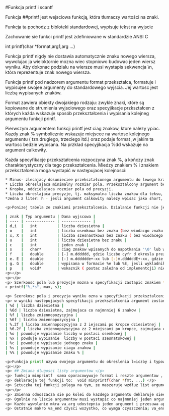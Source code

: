 #Funkcja printf i scantf
<p></p>
<p></p>
<p>Funkcja ##printf jest wejsciowa funkcją, która  tłumaczy wartości na znaki. </p>
<p> Funkcja ta pochodz z bibloteki standardowej, wypisuje tekst na wyjscie</p>
<p> Zachowanie sie funkci printf jest zdefiniowane w standardzie ANSI C </p>
<p> int printf(char *format,arg1,arg ...)</p>
<p> Funkcja printf nigdy nie dostawia automatycznie znaku nowego wiersza, wywolujac ja wieloktornie mozna wiec stopniowo budowac jeden wiersz wyniku. Aby dokonac podzialu na wiersze musi wystapis sekwencja \n, która reprezentuje znak nowego wiersza.
<p> Funkcja printf pod nadzorem argumentu format przekształca, formatuje i wypisujee swojee argumenty do standardowego wyjscia. Jej wartosc jest liczbą wypisanych znaków.</p>
<p> Format zawiera obiekty dwojakiego rodzaju: zwykle znaki, które są kopiowane do strumienia wyjsciowego oraz specyjikacje przkształcen z których każda wskazuje sposób przekształcenia i wypisania kolejneg argumentu funkcji printf.</p>
<p> Pierwszym argumentem funkcji printf jest ciag znakow, ktore nalezy ypiac. Kazdy znak % symbolicznie wskazuje miejscee na wartosc kolejnego argumentu ( tzn.drugiego, trzeciego itd.) oraz podaje format ,w jakim ta wartosc bedzie wypisana. Na przklad specyjikacja %dd wskazuje na argument calkowity.</p>
<p> Każda specyfikacje przekształcenia rozpoczyna znak %, a kończy znak charakterystyczny dla tego przekształcenia. Miedzy znakiem % i znakiem przekształcenia moga wystapić w następujacej kolejnosci:</p>

```sh
* Minus- zlecajacy dosunieciee przekształconego argumentu do lewego kranca jego pola.
* Liczba okreslajaca minimalny rozmiar pola. Przeksztalcony argument bedzie wpisany do pola o co najmniej takim rozmiarze. Jesli trzeba, pole zostanie uzupelnione do pelnego rozmiaru zz lewej strony ( lub zz prawej, jesli zadano dosuniecia w lewo).
* Kropka, oddzielajaca rozmiar pola od precyzji.
* Liczba okreslajaca precyzje, tj. maksymalna liczba znakow dla teksu, liczbe cyfr, dla wartosci calkowitej.
*Jedna z liter: h - jesli argument calkowity nalezy wpisac jako short, lub "l"( litera el) -jesli jako long.

<p>Ponizej tabela ze znakiami przeksztalcenia. Dzialanie funkcji nie jest okreslone, jezeli znak nastepujacy po % nie jest znakiem przeksztalcenia.</p>

| znak | Typ argumentu | Dana wyjscowa |
| ---- | ------------- | ------------- |
| d,i  |   int         | liczba dziesietna |
| o    |   int         | liczba osemkowa bez znaku (bez wiodacgo znaku |
| x, X |   int         | liczba szesnastkowa bez znaku ( bez wiodacego znaku 0x lub 0X 0 z literami abcdef lub ABCDEF dla 10 ...15 |
| u    |   int         | liczba dziesietna bez znaku |
| c    |   int         | jeden znak |
| s    |   char*       | ciag znakow wpisanych do napotkania '\0' lub wyczerpania liczb znakow okreslonych przez precyzje |
| f    |   double      | [-] m.dddddd, gdzie liczbe cyfr d okresla prezycja (domyslnie 6 0 |
| e. E |   double      | [-] m.dddddde+-xx lub [-]m.ddddddE+-xx, gdzie liczbe cyfr d okresla precyzja ( domyslnie 6) |
| g. G |   double      | wypisana w formacie %e lub %E, jesli wykladnik jest mniejszy niz -4 albo wiekszy lub rowny precyzji: w przeciwnym przypadku wyspiana w formacie %f: nie wypisuje sie nieznaczacych zer i konczacej kropki implementacj |
| p    |   void*       | wskaznik ( postac zależna od implementcji) nie ma przekształenia argumentu; wypisany znak % |
<p></p>
<p></p>
<p> Szerkoosc pola lub prezycje mozna w specyfikacji zastapic znakiem *, co oznacza, ze zadna liczbe nalezy obliczyc przeksztalcajac kolejny argument funkcji ( argument musi byc typu int). Na przykład, wypisanie co najwyzej max znaków z s wyglada tak:</p>
> printf("%,*s", max, s);

<p> Szerokosc pola i precyzja wyniku ozna w specyfikacji przeksztalcenia liczby pominac. Na przkład %6f przeznacza na liczbe co najmniej szesc znakow, %2f wymusza dwa miejsca po kropce dziesietnej, lecz nie okresla sztywnego rozmiaru pola, a %f po prostu zleca wypisanie liczb w postaci zmiennopozycyjnej. </p>
<p> w wyniki nastepujacych specyfikacji przekształcenia argument zostanie ewpisany jako:</p>
| %d | liczba dziesietna |
| %6d | liczba dziesietna, zajmujaca co najmnniej 6 znakow |
| %f | liczba zmiennopozycyjna |
| %6f | liczba zmiennopozycyjna |
| %.2f | liczba zmiennopozycyjna z 2 iejscami po kropce dziesietnej |
| %6.2f | liczba zmiennopozycyjna zz 2 miejscami po kropce, zajmujaca co najmniej 6 znaków |
| %o | powoduje wypisanie liczby w postaci osemkowej |
| %x | powduje wypisanie  liczby w postaci szesnatskowej |
| %c | powoduje wypisanie jednego znaku | 
| %s | powoduje wypisanie ciagu znakow |
| %% | powoduje wypisanie znaku % |

<p>Funkcja printf uzywa swojego argumentu do okreslenia l=iczby i typow pozaostalych argumentow. Jezeli nie poda sie wystarczajacej ilosco aruentow lub sa one zlego typu, to funkcja bedzie zdezorientowana i otrzyamay blad podczas kompilacji</p>
<p></p>
<p> ## Zmiana dlugosci listy argumentow </p>
<p> funkcja minprintf  sama oporacowywuje format i reszte argumentow , ale do wykonania przekształcen formatujacych wywoła prawdiwa funkcje printf </p>
<p> deklaracja tej funkcji to:  void minprintf(char *fmt, ...) </p>
<p> Sztuczka tej funkcji polega na tym, ze maszeruje wzdłuz list argumentow, choc ta nie ma nawet nazwy. standadowy naglowek <stdarg.h> zawera zestaw makr, ktore definiuja spsob poruszania sie po takej liscie. Realizacje tego naglowka beda roznic sie miedzy soba zaleznie od maszyny, ale poslugiwanie sie nim jest jednakowe w kazdym srodowisku C.</p>
<p></p>
<p> Zmienna odnoszacza sie po kolei do kazdego argumentu deklaruje siee typem va_list. W funkcji minprintf taka zmienna nazywa sie ap, czyli wskaznik do argumentow. Standardowo makro va_start inicjuje zmienna ap tak, aby wskazywala na pierwszy nieznany argument.</p>
<p> Ogolnie na liscie argumentow musi wystapic co najmnniej jeden argument z nazwa: makro va_start, aby rozpoczac dzaialanie, potrzebuje ostatniego nazwanego argumentu.</p>
<p> Kazde wywolanie mkra va_arg udostepnia jeden argument i przesuwa ap do nastepnego; do okreslonego typu szukanej wartosci i razmiaru kroku, o jaki trzeba przesunac ap, makro va_arg potrzebuje nazwy typu.</p>
<p> Ostatnie makro va_end czysci wszystko, co wymga czyszczenia; va_end misi bcc wywolane prez zakonczeniem dzialania funkcji.</p>


